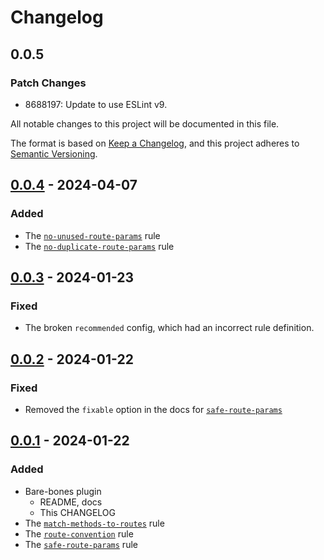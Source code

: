 # Changelog

## 0.0.5

### Patch Changes

- 8688197: Update to use ESLint v9.

All notable changes to this project will be documented in this file.

The format is based on [Keep a Changelog](https://keepachangelog.com/en/1.0.0/),
and this project adheres to [Semantic Versioning](https://semver.org/spec/v2.0.0.html).

## [0.0.4] - 2024-04-07

### Added

- The [`no-unused-route-params`](https://github.com/ej-shafran/eslint-plugin-nestjs-pedantic/wiki/no-unused-route-params) rule
- The [`no-duplicate-route-params`](https://github.com/ej-shafran/eslint-plugin-nestjs-pedantic/wiki/no-duplicate-route-params) rule

## [0.0.3] - 2024-01-23

### Fixed

- The broken `recommended` config, which had an incorrect rule definition.

## [0.0.2] - 2024-01-22

### Fixed

- Removed the `fixable` option in the docs for [`safe-route-params`](https://github.com/ej-shafran/eslint-plugin-nestjs-pedantic/wiki/safe-route-params)

## [0.0.1] - 2024-01-22

### Added

- Bare-bones plugin
  - README, docs
  - This CHANGELOG
- The [`match-methods-to-routes`](https://github.com/ej-shafran/eslint-plugin-nestjs-pedantic/wiki/match-methods-to-routes) rule
- The [`route-convention`](https://github.com/ej-shafran/eslint-plugin-nestjs-pedantic/wiki/route-convention) rule
- The [`safe-route-params`](https://github.com/ej-shafran/eslint-plugin-nestjs-pedantic/wiki/safe-route-params) rule

[0.0.4]: https://github.com/ej-shafran/eslint-plugin-nestjs-pedantic/compare/v0.0.3...v0.0.4
[0.0.3]: https://github.com/ej-shafran/eslint-plugin-nestjs-pedantic/compare/v0.0.2...v0.0.3
[0.0.2]: https://github.com/ej-shafran/eslint-plugin-nestjs-pedantic/compare/v0.0.1...v0.0.2
[0.0.1]: https://github.com/ej-shafran/eslint-plugin-nestjs-pedantic/releases/tag/v0.0.1
